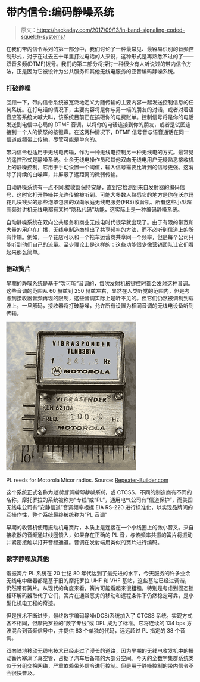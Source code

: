 # 带内信令:编码静噪系统

> 原文：<https://hackaday.com/2017/09/13/in-band-signaling-coded-squelch-systems/>

在我们带内信令系列的第一部分中，我们讨论了一种最常见、最容易识别的音频控制形式，对于在过去五十年里打过电话的人来说，这种形式是再熟悉不过的了——双音多频(DTMF)拨号。我们的第二部分将探讨一种很少有人听说过的带内信令方法，正是因为它被设计为公共服务和其他无线电服务的亚音编码静噪系统。

### 打破静噪

回顾一下，带内信令系统被宽泛地定义为随传输的主要内容一起发送控制信息的任何系统。在打电话的情况下，主要内容将是你与另一端的朋友的对话，或者对着语音应答系统大喊大叫，该系统目前正在搞砸你的电费账单。控制信号将是你的电话发送到电信中心局的 DTMF 音调，以将你的电话连接到你的朋友，或者是试图连接到一个人的愤怒的按键声。在这两种情况下，DTMF 信号音与语音通话在同一信道或频带上传输，尽管可能是单向的。

带内信令也适用于无线电传输，作为一种无线电控制另一种无线电的方式。最常见的遥控形式是静噪系统。业余无线电操作员和其他双向无线电用户无疑熟悉接收机上的静噪控制，它用于手动设置一个阈值，输入信号需要比听到的信号更强。这消除了持续的白噪声，并屏蔽了远距离的微弱传输。

自动静噪系统有一点不同:接收器保持安静，直到它检测到来自发射器的编码信号，这时它打开静噪并允许传输被听到。可能大多数人熟悉它的地方是你在沃尔玛花几块钱买的那些泡罩包装的双向家庭无线电服务(FRS)收音机。所有这些小型超高频对讲机无线电都有某种“隐私代码”功能，这实际上是一种编码静噪系统。

自动静噪系统在双向公共服务和商业无线电时代很早就出现了。由于有限的带宽和大量的用户在广播，无线电制造商想出了共享频率的方法，而不必听到信道上的所有传输。例如，一个花店可以和一个拖车运营商共享同一个频率，但是每个公司只能听到他们自己的流量。至少理论上是这样的；这些功能很少像营销团队让它们看起来那么简单。

### 振动簧片

早期的静噪系统是基于“次可听”音调的，每次发射机被键控时都会发射这种音调。这些音调的范围从 60 赫兹到 250 赫兹左右，显然在人类听觉的范围内，但是考虑到接收器音频再现的限制，这些音调实际上是听不见的。但它们仍然被调制到载波上，一旦解码，接收器将打破静噪，允许所有设置为相同音调的无线电设备听到传输。

[![](img/1e75000666efd61e78d5334564b04bea.png)](https://hackaday.com/wp-content/uploads/2017/08/micor-reeds-side-view.jpg)

PL reeds for Motorola Micor radios. Source: [Repeater-Builder.com](http://www.repeater-builder.com/tech-info/ctcss/ctcss-overview.html)

这个系统正式名称为*连续音调编码静噪系统*，或 CTCSS，不同的制造商有不同的名称。摩托罗拉的系统被称为“专线”或“PL”，通用电气公司有“信道保护”，而美国无线电公司有“安静信道”音调频率根据 EIA RS-220 进行标准化，以实现品牌间的互操作性，整个系统最终被统称为“PL 音调”

早期的收音机使用振动机电簧片，本质上是连接在一个小线圈上的微小音叉。来自接收器的音频通过线圈馈入，如果存在正确的 PL 音，与该频率共振的簧片将振动并紧密接触以打开音频通道。音调在发射端用类似的簧片进行编码。

### 数字静噪及其他

谐振簧片 PL 系统在 20 世纪 80 年代达到了最先进的水平，今天服务的许多业余无线电中继器都是基于旧的摩托罗拉 UHF 和 VHF 基站，这些基站已经过调谐，仍然带有簧片。从现代的角度来看，簧片可能看起来很粗糙，特别是考虑到固态锁相环解码器取代了它们，簧片在通常恶劣的移动和远程条件下仍然稳定可靠，是小型化机电工程的奇迹。

但是技术不断进步，最终数字编码静噪(DCS)系统加入了 CTCSS 系统。实现方式各不相同，但摩托罗拉的“数字专线”或 DPL 成为了标准。它将连续的 134 bps 方波混合到音频信号中，并提供 83 个单独的代码，远远超过 PL 指定的 38 个音调。

双向陆地移动无线电技术已经走过了漫长的道路，因为早期的无线电收发机中的振动簧片塞满了真空管，占据了汽车后备箱的大部分空间。今天的全数字集群系统类似于分组交换网络，严重依赖带外信令进行控制。但是用于静噪控制的带内信令不会很快普及。
